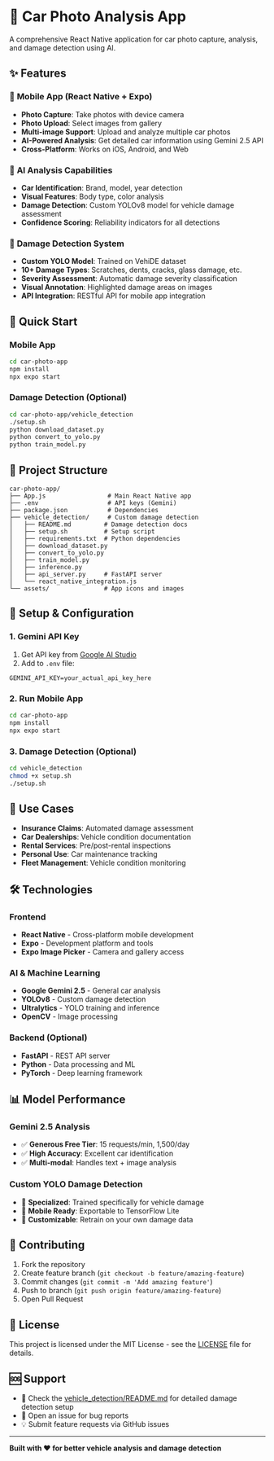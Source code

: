 # 🚗 Car Photo Analysis App

A comprehensive React Native application for car photo capture, analysis, and damage detection using AI.

## ✨ Features

### 📱 **Mobile App (React Native + Expo)**
- **Photo Capture**: Take photos with device camera
- **Photo Upload**: Select images from gallery  
- **Multi-image Support**: Upload and analyze multiple car photos
- **AI-Powered Analysis**: Get detailed car information using Gemini 2.5 API
- **Cross-Platform**: Works on iOS, Android, and Web

### 🤖 **AI Analysis Capabilities**
- **Car Identification**: Brand, model, year detection
- **Visual Features**: Body type, color analysis
- **Damage Detection**: Custom YOLOv8 model for vehicle damage assessment
- **Confidence Scoring**: Reliability indicators for all detections

### 🔧 **Damage Detection System**
- **Custom YOLO Model**: Trained on VehiDE dataset
- **10+ Damage Types**: Scratches, dents, cracks, glass damage, etc.
- **Severity Assessment**: Automatic damage severity classification
- **Visual Annotation**: Highlighted damage areas on images
- **API Integration**: RESTful API for mobile app integration

## 🚀 Quick Start

### Mobile App
```bash
cd car-photo-app
npm install
npx expo start
```

### Damage Detection (Optional)
```bash
cd car-photo-app/vehicle_detection
./setup.sh
python download_dataset.py
python convert_to_yolo.py
python train_model.py
```

## 📁 Project Structure

```
car-photo-app/
├── App.js                 # Main React Native app
├── .env                   # API keys (Gemini)
├── package.json           # Dependencies
├── vehicle_detection/     # Custom damage detection
│   ├── README.md         # Damage detection docs
│   ├── setup.sh          # Setup script
│   ├── requirements.txt  # Python dependencies
│   ├── download_dataset.py
│   ├── convert_to_yolo.py
│   ├── train_model.py
│   ├── inference.py
│   ├── api_server.py     # FastAPI server
│   └── react_native_integration.js
└── assets/               # App icons and images
```

## 🔧 Setup & Configuration

### 1. **Gemini API Key**
1. Get API key from [Google AI Studio](https://aistudio.google.com/app/apikey)
2. Add to `.env` file:
```
GEMINI_API_KEY=your_actual_api_key_here
```

### 2. **Run Mobile App**
```bash
cd car-photo-app
npm install
npx expo start
```

### 3. **Damage Detection (Optional)**
```bash
cd vehicle_detection
chmod +x setup.sh
./setup.sh
```

## 🎯 Use Cases

- **Insurance Claims**: Automated damage assessment
- **Car Dealerships**: Vehicle condition documentation  
- **Rental Services**: Pre/post-rental inspections
- **Personal Use**: Car maintenance tracking
- **Fleet Management**: Vehicle condition monitoring

## 🛠️ Technologies

### Frontend
- **React Native** - Cross-platform mobile development
- **Expo** - Development platform and tools
- **Expo Image Picker** - Camera and gallery access

### AI & Machine Learning  
- **Google Gemini 2.5** - General car analysis
- **YOLOv8** - Custom damage detection
- **Ultralytics** - YOLO training and inference
- **OpenCV** - Image processing

### Backend (Optional)
- **FastAPI** - REST API server
- **Python** - Data processing and ML
- **PyTorch** - Deep learning framework

## 📊 Model Performance

### Gemini 2.5 Analysis
- ✅ **Generous Free Tier**: 15 requests/min, 1,500/day
- ✅ **High Accuracy**: Excellent car identification
- ✅ **Multi-modal**: Handles text + image analysis

### Custom YOLO Damage Detection
- 🎯 **Specialized**: Trained specifically for vehicle damage
- 📱 **Mobile Ready**: Exportable to TensorFlow Lite
- 🔧 **Customizable**: Retrain on your own damage data

## 🤝 Contributing

1. Fork the repository
2. Create feature branch (`git checkout -b feature/amazing-feature`)
3. Commit changes (`git commit -m 'Add amazing feature'`)
4. Push to branch (`git push origin feature/amazing-feature`)
5. Open Pull Request

## 📄 License

This project is licensed under the MIT License - see the [LICENSE](LICENSE) file for details.

## 🆘 Support

- 📖 Check the [vehicle_detection/README.md](car-photo-app/vehicle_detection/README.md) for detailed damage detection setup
- 🐛 Open an issue for bug reports
- 💡 Submit feature requests via GitHub issues

---

**Built with ❤️ for better vehicle analysis and damage detection**
